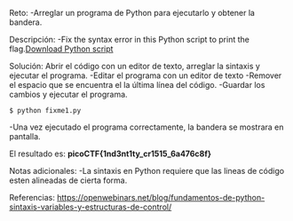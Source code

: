 
Reto:
-Arreglar un programa de Python para ejecutarlo y obtener la bandera.

Descripción:
-Fix the syntax error in this Python script to print the flag.[Download Python script](https://artifacts.picoctf.net/c/25/fixme1.py)

Solución:
Abrir el código con un editor de texto, arreglar la sintaxis y ejecutar el programa.
-Editar el programa  con un editor de texto
-Remover el espacio que se encuentra el la última línea del código.
-Guardar los cambios y ejecutar el programa.
```
$ python fixme1.py
```
-Una vez ejecutado el programa correctamente, la bandera se mostrara en pantalla.

El resultado es: **picoCTF{1nd3nt1ty_cr1515_6a476c8f}**

Notas adicionales:
-La sintaxis en Python requiere que las lineas de código esten alineadas de cierta forma.

Referencias:
https://openwebinars.net/blog/fundamentos-de-python-sintaxis-variables-y-estructuras-de-control/
